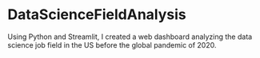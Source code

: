 # DataScienceFieldAnalysis
Using Python and Streamlit, I created a web dashboard analyzing the data science job field in the US before the global pandemic of 2020. 
